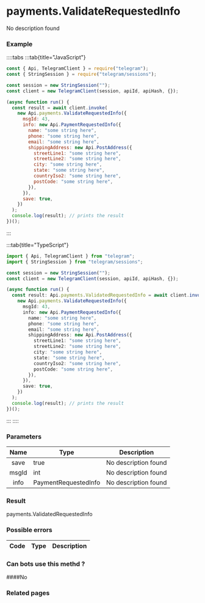 # payments.ValidateRequestedInfo

No description found

### [](#example)Example

::::tabs
:::tab{title="JavaScript"}

```js
const { Api, TelegramClient } = require("telegram");
const { StringSession } = require("telegram/sessions");

const session = new StringSession("");
const client = new TelegramClient(session, apiId, apiHash, {});

(async function run() {
  const result = await client.invoke(
    new Api.payments.ValidateRequestedInfo({
      msgId: 43,
      info: new Api.PaymentRequestedInfo({
        name: "some string here",
        phone: "some string here",
        email: "some string here",
        shippingAddress: new Api.PostAddress({
          streetLine1: "some string here",
          streetLine2: "some string here",
          city: "some string here",
          state: "some string here",
          countryIso2: "some string here",
          postCode: "some string here",
        }),
      }),
      save: true,
    })
  );
  console.log(result); // prints the result
})();
```

:::

:::tab{title="TypeScript"}

```ts
import { Api, TelegramClient } from "telegram";
import { StringSession } from "telegram/sessions";

const session = new StringSession("");
const client = new TelegramClient(session, apiId, apiHash, {});

(async function run() {
  const result: Api.payments.ValidatedRequestedInfo = await client.invoke(
    new Api.payments.ValidateRequestedInfo({
      msgId: 43,
      info: new Api.PaymentRequestedInfo({
        name: "some string here",
        phone: "some string here",
        email: "some string here",
        shippingAddress: new Api.PostAddress({
          streetLine1: "some string here",
          streetLine2: "some string here",
          city: "some string here",
          state: "some string here",
          countryIso2: "some string here",
          postCode: "some string here",
        }),
      }),
      save: true,
    })
  );
  console.log(result); // prints the result
})();
```

:::
::::

### [](#parameters)Parameters

| Name  | Type                 | Description          |
| :---: | -------------------- | -------------------- |
| save  | true                 | No description found |
| msgId | int                  | No description found |
| info  | PaymentRequestedInfo | No description found |

### [](#result)Result

payments.ValidatedRequestedInfo

### [](#possible-errors)Possible errors

| Code | Type | Description |
| :--: | ---- | ----------- |

### [](#can-bots-use-this-method)Can bots use this methd ?

####No

### [](#related-pages)Related pages
